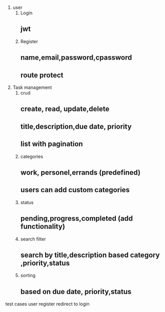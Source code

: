 1. user
    1. Login
        ## jwt
    2. Register
        ## name,email,password,cpassword
        ## route protect
2. Task management
    1. crud
        ## create, read, update,delete
        ## title,description,due date, priority
        ## list with pagination
    2. categories
        ## work, personel,errands (predefined)
        ## users can add custom categories
    3. status
        ## pending,progress,completed (add functionality)
    4. search filter
        ## search by title,description based category ,priority,status
    5. sorting
        ## based on due date, priority,status



test cases
user register redirect to login



